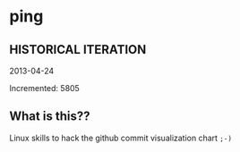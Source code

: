 # ping

## HISTORICAL ITERATION
2013-04-24

Incremented: 5805

## What is this?? 
Linux skills to hack the github commit visualization chart `;-)`

